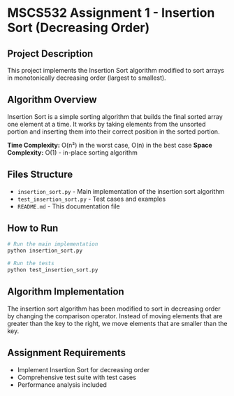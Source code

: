 # MSCS532 Assignment 1 - Insertion Sort (Decreasing Order)

## Project Description
This project implements the Insertion Sort algorithm modified to sort arrays in monotonically decreasing order (largest to smallest).

## Algorithm Overview
Insertion Sort is a simple sorting algorithm that builds the final sorted array one element at a time. It works by taking elements from the unsorted portion and inserting them into their correct position in the sorted portion.

**Time Complexity:** O(n²) in the worst case, O(n) in the best case
**Space Complexity:** O(1) - in-place sorting algorithm

## Files Structure
- `insertion_sort.py` - Main implementation of the insertion sort algorithm
- `test_insertion_sort.py` - Test cases and examples
- `README.md` - This documentation file

## How to Run
```bash
# Run the main implementation
python insertion_sort.py

# Run the tests
python test_insertion_sort.py
```

## Algorithm Implementation
The insertion sort algorithm has been modified to sort in decreasing order by changing the comparison operator. Instead of moving elements that are greater than the key to the right, we move elements that are smaller than the key.

## Assignment Requirements
- Implement Insertion Sort for decreasing order
- Comprehensive test suite with test cases
- Performance analysis included
